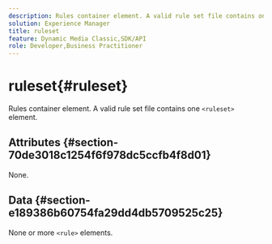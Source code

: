 ```yaml
---
description: Rules container element. A valid rule set file contains one <ruleset> element.
solution: Experience Manager
title: ruleset
feature: Dynamic Media Classic,SDK/API
role: Developer,Business Practitioner
---
```


# ruleset{#ruleset}

Rules container element. A valid rule set file contains one `<ruleset>` element.

## Attributes {#section-70de3018c1254f6f978dc5ccfb4f8d01}

None.

## Data {#section-e189386b60754fa29dd4db5709525c25}

None or more `<rule>` elements. 
